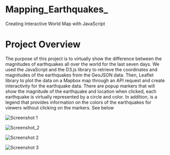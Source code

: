 # Mapping_Earthquakes_
Creating Interactive World Map with JavaScript
# Project Overview
The purpose of this project is to virtually show the difference between the magnitudes of earthquakes all over the world for the last seven days.
We used the JavaScript and the D3.js library to retrieve the coordinates and magnitudes of the earthquakes from the GeoJSON data. Then, Leaflet library to plot the data on a Mapbox map through an API request and create interactivity for the earthquake data. 
There are popup markers that will show the magnitude of the earthquake and location when clicked, each earthquake is virtually represented by a circle and color. In addition, is a legend that provides information on the colors of the earthquakes for viewers without clicking on the markers. See below

![Screenshot 1](https://user-images.githubusercontent.com/105121697/183717241-d521201b-a709-4a33-8bbf-97bbeefea4dc.png)

![Screenshot_2](https://user-images.githubusercontent.com/105121697/183724056-47e3de4e-eed3-4785-9bf0-162362fc405f.png)

![Screenshot 2](https://user-images.githubusercontent.com/105121697/183717349-c602b85c-e690-45fd-81a4-206f3d86b937.png)

![Screenshot 3](https://user-images.githubusercontent.com/105121697/183717485-96e573a8-5cfe-445a-b29d-0b600e9412ad.png)
